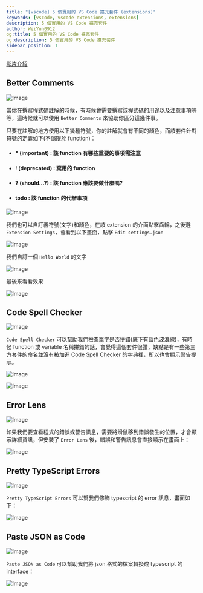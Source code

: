 ```yaml
---
title: "[vscode] 5 個實用的 VS Code 擴充套件 (extensions)"
keywords: [vscode, vscode extensions, extensions]
description: 5 個實用的 VS Code 擴充套件
author: WeiYun0912
og:title: 5 個實用的 VS Code 擴充套件
og:description: 5 個實用的 VS Code 擴充套件
sidebar_position: 1
---
```


[影片介紹](https://youtu.be/sfCslGcP1G4)

## Better Comments

![Image](https://i.imgur.com/W6XP2dx.png)

當你在撰寫程式碼註解的時候，有時候會需要撰寫該程式碼的用途以及注意事項等等，這時候就可以使用 `Better Comments` 來協助你區分這幾件事。

只要在註解的地方使用以下幾種符號，你的註解就會有不同的顏色，而該套件針對符號的定義如下(不侷限於 function)：

- <h4 style={{color : "#98C379"}}>* (important) : 該 function 有哪些重要的事項需注意</h4>
- <h4 style={{color : "#FF0000"}}>! (deprecated) : 棄用的 function</h4>
- <h4 style={{color : "#3498DB"}}>? (should...?) : 該 function 應該要做什麼嗎?</h4>
- <h4 style={{color : "#FF8C00"}}>todo : 該 function 的代辦事項</h4>

![Image](https://i.imgur.com/wtuKk6K.png)

我們也可以自訂義符號(文字)和顏色，在該 extension 的介面點擊齒輪，之後選 `Extension Settings`，會看到以下畫面，點擊 `Edit settings.json`

![Image](https://i.imgur.com/w1ixAv9.png)

我們自訂一個 `Hello World` 的文字

![Image](https://i.imgur.com/T5an4sK.png)

最後來看看效果

![Image](https://i.imgur.com/FEa23S3.png)

## Code Spell Checker

![Image](https://i.imgur.com/cj7Wl9S.png)

`Code Spell Checker` 可以幫助我們檢查單字是否拼錯(底下有藍色波浪線)，有時候 function 或 variable 名稱拼錯的話，會覺得這個套件很讚，缺點是有一些第三方套件的命名並沒有被加進 Code Spell Checker 的字典裡，所以也會顯示警告提示。

![Image](https://i.imgur.com/tJK0ryt.png)

![Image](https://i.imgur.com/V2EFzAZ.png)

## Error Lens

![Image](https://i.imgur.com/9uDv7G8.png)

如果我們要查看程式的錯誤或警告訊息，需要將滑鼠移到錯誤發生的位置，才會顯示詳細資訊，但安裝了 `Error Lens` 後，錯誤和警告訊息會直接顯示在畫面上：

![Image](https://i.imgur.com/nF3lYSM.png)

## Pretty TypeScript Errors

![Image](https://i.imgur.com/4qnkbrc.png)

`Pretty TypeScript Errors` 可以幫我們修飾 typescript 的 error 訊息，畫面如下：

![Image](https://i.imgur.com/xk29xqD.png)

## Paste JSON as Code

![Image](https://i.imgur.com/8eWZH0R.png)

`Paste JSON as Code` 可以幫助我們將 json 格式的檔案轉換成 typescript 的 interface：

![Image](https://i.imgur.com/Ai6CKFh.gif)
